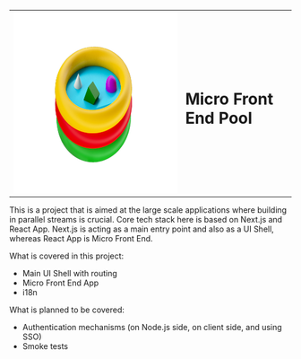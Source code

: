 <table border="0" width="100%">
<tr>
<td><img src="MFP-LOGO-3d-lighter-perfect-angle-sun-transparent.png" alt="drawing" width="576" height="324"/></td>
<td>
<h1>Micro Front End Pool</h1>

</td>
</tr>
</table>
This is a project that is aimed at the large scale applications where building in parallel streams is crucial. 
Core tech stack here is based on Next.js and React App. 
Next.js is acting as a main entry point and also as a UI Shell, whereas React App is Micro Front End.

What is covered in this project:
 - Main UI Shell with routing
 - Micro Front End App
 - i18n
 
 What is planned to be covered:
  - Authentication mechanisms (on Node.js side, on client side, and using SSO)
  - Smoke tests
